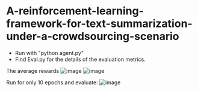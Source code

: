 # A-reinforcement-learning-framework-for-text-summarization-under-a-crowdsourcing-scenario
- Run with "python agent.py"
- Find Eval.py for the details of the evaluation metrics.

The average rewards
![image](https://github.com/98k-bot/A-reinforcement-learning-framework-for-text-summarization-under-a-crowdsourcing-scenario/blob/master/1_r.png)
![image](https://github.com/98k-bot/A-reinforcement-learning-framework-for-text-summarization-under-a-crowdsourcing-scenario/blob/master/2_r.png)

Run for only $10$ epochs and evaluate:
![image](https://github.com/98k-bot/A-reinforcement-learning-framework-for-text-summarization-under-a-crowdsourcing-scenario/blob/master/lift.png)
